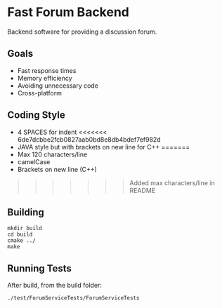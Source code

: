 # Fast Forum Backend

Backend software for providing a discussion forum. 

## Goals

* Fast response times
* Memory efficiency
* Avoiding unnecessary code
* Cross-platform

## Coding Style

* 4 SPACES for indent
<<<<<<< 6de7dcbbe2fcb0827aab0bd8e8db4bdef7ef982d
* JAVA style but with brackets on new line for C++
=======
* Max 120 characters/line
* camelCase
* Brackets on new line (C++)
>>>>>>> Added max characters/line in README

## Building

    mkdir build
    cd build
    cmake ../
    make

## Running Tests

After build, from the build folder:

    ./test/ForumServiceTests/ForumServiceTests

